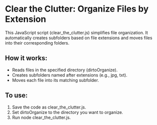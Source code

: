 # Clear the Clutter: Organize Files by Extension
This JavaScript script (clear_the_clutter.js) simplifies file organization. It automatically creates subfolders based on file extensions and moves files into their corresponding folders.
## How it works:
* Reads files in the specified directory (dirtoOrganize).
* Creates subfolders named after extensions (e.g., jpg, txt).
* Moves each file into its matching subfolder.
## To use:
1. Save the code as clear_the_clutter.js.
2. Set dirtoOrganize to the directory you want to organize.
3. Run node clear_the_clutter.js.
